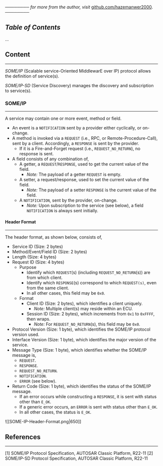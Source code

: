 ──────── *for more from the author, visit* [github.com/hazemanwer2000](https://github.com/hazemanwer2000). ────────
## *Table of Contents*
...
## Content
---
*SOME/IP* (Scalable service-Oriented MiddlewarE over IP) protocol allows the definition of service(s).

*SOME/IP-SD* (Service Discovery) manages the discovery and subscription to service(s).
### SOME/IP
---
A service may contain one or more event, method or field.
* An event is a `NOTIFICATION` sent by a provider either cyclically, or on-change.
* A method is invoked via a `REQUEST` (i.e., RPC, or Remote-Procedure-Call), sent by a client. Accordingly, a `RESPONSE` is sent by the provider.
	* If it is a Fire-and-Forget request (i.e., `REQUEST_NO_RETURN`), no response is sent.
* A field consists of any combination of,
	* A getter, a `REQUEST`/`RESPONSE`, used to get the current value of the field.
		* *Note:* The payload of a getter `REQUEST` is empty.
	* A setter, a request/response, used to set the current value of the field.
		* *Note:* The payload of a setter `RESPONSE` is the current value of the field.
	* A `NOTIFICATION`, sent by the provider, on-change.
		* *Note:* Upon subscription to the service (see below), a field `NOTIFICATION` is always sent initially.
#### Header Format
---
The header format, as shown below, consists of,
* Service ID (Size: 2 bytes)
* Method/Event/Field ID (Size: 2 bytes)
* Length (Size: 4 bytes)
* Request ID (Size: 4 bytes)
	* Purpose
		* Identify which `REQUEST`(s) (including `REQUEST_NO_RETURN`(s)) are from which client.
		* Identify which `RESPONSE`(s) correspond to which `REQUEST(s)`, even from the same client.
		* In all other cases, this field may be `0x0`.
	* Format
		* Client ID (Size: 2 bytes), which identifies a client uniquely.
			* *Note:* Multiple client(s) may reside within an ECU.
		* Session ID (Size: 2 bytes), which increments from `0x1` to `0xFFFF`, then wraps.
			* *Note:* For `REQUEST_NO_RETURN`(s), this field may be `0x0`.
* Protocol Version (Size: 1 byte), which identifies the SOME/IP protocol version used.
* Interface Version (Size: 1 byte), which identifies the major version of the service.
* Message Type (Size: 1 byte), which identifies whether the SOME/IP message is,
	* `REQUEST`.
	* `RESPONSE`.
	* `REQUEST_NO_RETURN`.
	* `NOTIFICATION`.
	* `ERROR` (see below).
* Return Code (Size: 1 byte), which identifies the status of the SOME/IP message.
	* If an error occurs while constructing a `RESPONSE`, it is sent with status other than `E_OK`.
	* If a generic error occurs, an `ERROR` is sent with status other than `E_OK`.
	* In all other cases, the status is `E_OK`.

![[SOME-IP-Header-Format.png|650]]
## References
---
[1] SOME/IP Protocol Specification, AUTOSAR Classic Platform, R22-11
[2] SOME/IP-SD Protocol Specification, AUTOSAR Classic Platform, R22-11